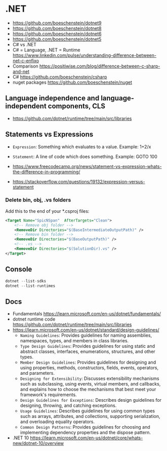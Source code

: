 # .NET

- <https://github.com/boeschenstein/dotnet9>
- <https://github.com/boeschenstein/dotnet8>
- <https://github.com/boeschenstein/dotnet6>
- <https://github.com/boeschenstein/dotnet5>
-  C# vs .NET
  - C# = Language, .NET = Runtime <https://www.linkedin.com/pulse/understanding-difference-between-net-c-enfixo>
  - Comparison <https://positiwise.com/blog/difference-between-c-sharp-and-net>
  - C# <https://github.com/boeschenstein/csharp>
- nuget packages <https://github.com/boeschenstein/nuget>

## Language independence and language-independent components, CLS

- <https://github.com/dotnet/runtime/tree/main/src/libraries>

## Statements vs Expressions

- `Expression`: Something which evaluates to a value. Example: 1+2/x
- `Statement`: A line of code which does something. Example: GOTO 100

- <https://www.freecodecamp.org/news/statement-vs-expression-whats-the-difference-in-programming/>
- <https://stackoverflow.com/questions/19132/expression-versus-statement>

### Delete bin, obj, .vs folders

Add this to the end of your *.csproj files:

```xml
<Target Name="SpicNSpan"  AfterTargets="Clean">
	<!-- Remove obj folder -->
	<RemoveDir Directories="$(BaseIntermediateOutputPath)" />
	<!-- Remove bin folder -->
	<RemoveDir Directories="$(BaseOutputPath)" />
	<!-- .vs -->
	<RemoveDir Directories="$(SolutionDir).vs" />
</Target>
```

## Console

```cs
dotnet --list-sdks
dotnet --list-runtimes
```

## Docs

- Fundamentals <https://learn.microsoft.com/en-us/dotnet/fundamentals/>
- dotnet runtime code <https://github.com/dotnet/runtime/tree/main/src/libraries>
- <https://learn.microsoft.com/en-us/dotnet/standard/design-guidelines/>
  - `Naming Guidelines`: Provides guidelines for naming assemblies, namespaces, types, and members in class libraries.
  - `Type Design Guidelines`: Provides guidelines for using static and abstract classes, interfaces, enumerations, structures, and other types.
  - `Member Design Guidelines`: Provides guidelines for designing and using properties, methods, constructors, fields, events, operators, and parameters.
  - `Designing for Extensibility`: Discusses extensibility mechanisms such as subclassing, using events, virtual members, and callbacks, and explains how to choose the mechanisms that best meet your framework's requirements.
  - `Design Guidelines for Exceptions`: Describes design guidelines for designing, throwing, and catching exceptions.
  - `Usage Guidelines`: Describes guidelines for using common types such as arrays, attributes, and collections, supporting serialization, and overloading equality operators.
  - `Common Design Patterns`: Provides guidelines for choosing and implementing dependency properties and the dispose pattern.
- .NET 10 <https://learn.microsoft.com/en-us/dotnet/core/whats-new/dotnet-10/overview>
  
